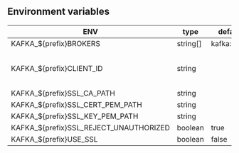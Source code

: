 
## Environment variables

| ENV                                    |     type |    default | required |                                                                                                                                                       notes |
| -------------------------------------- | -------- | ---------- | -------- | ----------------------------------------------------------------------------------------------------------------------------------------------------------- |
| KAFKA_${prefix}BROKERS                 | string[] | kafka:9092 |          |                                                                                                                                                             |
| KAFKA_${prefix}CLIENT_ID               |   string |            |        * | "prefix" is not required, can be used to have multiple kafka configurations: i.e: KAFKA_INSTANCE_A_CLIENT_ID=consumerA KAFKA_INSTANCE_B_CLIENT_ID=consumerB |
| KAFKA_${prefix}SSL_CA_PATH             |   string |            |          |                                                                                                                                                             |
| KAFKA_${prefix}SSL_CERT_PEM_PATH       |   string |            |          |                                                                                                                                                             |
| KAFKA_${prefix}SSL_KEY_PEM_PATH        |   string |            |          |                                                                                                                                                             |
| KAFKA_${prefix}SSL_REJECT_UNAUTHORIZED |  boolean |       true |          |                                                                                                                                                             |
| KAFKA_${prefix}USE_SSL                 |  boolean |      false |          |                                                                                                                                                             |
